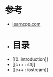 # 参考
- [learncpp.com](https://www.learncpp.com/)
- # 目录
- [[0. introduction]]
- [[c++ : stl]]
- [[c++ : iostream]]